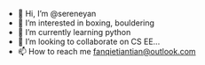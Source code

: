 - 👋 Hi, I’m @sereneyan
- 👀 I’m interested in boxing, bouldering 
- 🌱 I’m currently learning python
- 💞️ I’m looking to collaborate on CS EE...
- 📫 How to reach me fanqietiantian@outlook.com

<!---
sereneyan/sereneyan is a ✨ special ✨ repository because its `README.md` (this file) appears on your GitHub profile.
You can click the Preview link to take a look at your changes.
--->
